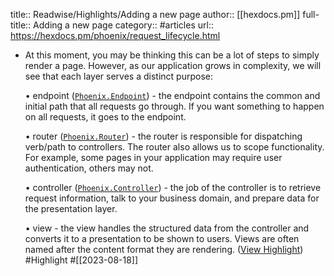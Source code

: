 title:: Readwise/Highlights/Adding a new page
author:: [[hexdocs.pm]]
full-title:: Adding a new page
category:: #articles
url:: https://hexdocs.pm/phoenix/request_lifecycle.html

- At this moment, you may be thinking this can be a lot of steps to simply render a page. However, as our application grows in complexity, we will see that each layer serves a distinct purpose:
  
  •   endpoint ([`Phoenix.Endpoint`](https://hexdocs.pm/phoenix/request_lifecycle.html/Phoenix.Endpoint.html)) - the endpoint contains the common and initial path that all requests go through. If you want something to happen on all requests, it goes to the endpoint.
    
  •   router ([`Phoenix.Router`](https://hexdocs.pm/phoenix/request_lifecycle.html/Phoenix.Router.html)) - the router is responsible for dispatching verb/path to controllers. The router also allows us to scope functionality. For example, some pages in your application may require user authentication, others may not.
    
  •   controller ([`Phoenix.Controller`](https://hexdocs.pm/phoenix/request_lifecycle.html/Phoenix.Controller.html)) - the job of the controller is to retrieve request information, talk to your business domain, and prepare data for the presentation layer.
    
  •   view - the view handles the structured data from the controller and converts it to a presentation to be shown to users. Views are often named after the content format they are rendering. ([View Highlight](https://read.readwise.io/read/01h83r2gefy3a4rrkmbjbdp3ja)) #Highlight #[[2023-08-18]]